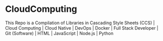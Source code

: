# CloudComputing
This Repo is a Compilation of Libraries in Cascading Style Sheets (CCS) | Cloud Computing | Cloud Native | DevOps | Docker | Full Stack Developer | Git (Software) | HTML | JavaScript | Node.js | Python
